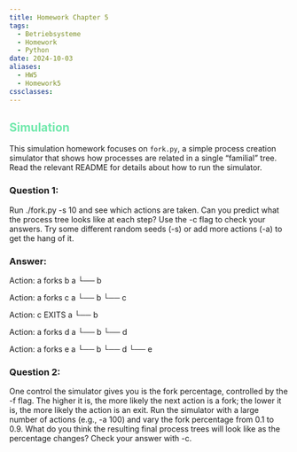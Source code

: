 ```yaml
---
title: Homework Chapter 5
tags:
  - Betriebsysteme
  - Homework
  - Python
date: 2024-10-03
aliases:
  - HW5
  - Homework5
cssclasses:
---
```

## <font color="#71e9ac">Simulation</font>
This simulation homework focuses on `fork.py`, a simple process creation simulator that shows how processes are related in a single “familial” tree. Read the relevant README for details about how to run the simulator.

### Question 1:
Run ./fork.py -s 10 and see which actions are taken. Can you predict what the process tree looks like at each step? Use the -c flag to check your answers. Try some different random seeds (-s) or add more actions (-a) to get the hang of it.
### Answer:
Action: a forks b
	a
	└── b

Action: a forks c
	a
	└── b
	└── c
	
Action: c EXITS
	a
	└── b

Action: a forks d
	a
	└── b
	└── d
	
Action: a forks e
	a
	└── b
	└── d
	└── e


### Question 2:
One control the simulator gives you is the fork percentage, controlled by the -f flag. The higher it is, the more likely the next action is a fork; the lower it is, the more likely the action is an exit. Run the simulator with a large number of actions (e.g., -a 100) and vary the fork percentage from 0.1 to 0.9. What do you think the resulting final process trees will look like as the percentage changes? Check your answer with -c.
